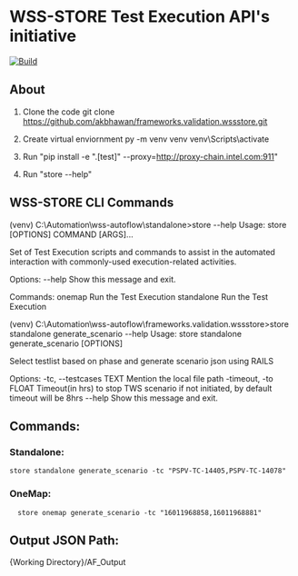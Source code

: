 # WSS-STORE Test Execution API's initiative

<p align="left">
  <a href="https://github.com/intel-sandbox/frameworks.design.software.dbio.code-quality-moonshot/actions/workflows/ci.yaml?query=branch%3Amain">
    <img alt="Build" src="https://github.com/intel-sandbox/frameworks.design.software.dbio.code-quality-moonshot/actions/workflows/ci.yaml/badge.svg"></a>
</p>

## About

  1. Clone the code 
      git clone https://github.com/akbhawan/frameworks.validation.wssstore.git

  2. Create virtual enviornment 
      py -m venv venv
      venv\Scripts\activate

  3. Run "pip install -e ".[test]" --proxy=http://proxy-chain.intel.com:911"

  4. Run "store --help"

## WSS-STORE CLI Commands
  (venv) C:\Automation\wss-autoflow\standalone>store --help
  Usage: store [OPTIONS] COMMAND [ARGS]...

  Set of Test Execution scripts and commands to assist in the automated interaction
  with commonly-used execution-related activities.

  Options:
  --help  Show this message and exit.

  Commands:
  onemap      Run the Test Execution
  standalone  Run the Test Execution

  (venv) C:\Automation\wss-autoflow\frameworks.validation.wssstore>store standalone generate_scenario --help
  Usage: store standalone generate_scenario [OPTIONS]

  Select testlist based on phase and generate scenario json using RAILS

  Options:
  -tc, --testcases TEXT  Mention the local file path
  -timeout, -to FLOAT    Timeout(in hrs) to stop TWS scenario if not
                         initiated, by default timeout will be 8hrs
  --help                 Show this message and exit.
  
  
## Commands:
  ### Standalone:
    store standalone generate_scenario -tc "PSPV-TC-14405,PSPV-TC-14078"

  ### OneMap:
      store onemap generate_scenario -tc "16011968858,16011968881"
    
## Output JSON Path:
  {Working Directory}/AF_Output
